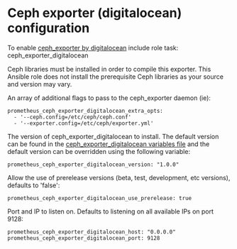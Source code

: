 # Ceph exporter (digitalocean) configuration

To enable [ceph_exporter by digitalocean](https://github.com/digitalocean/ceph_exporter) include role task: ceph_exporter_digitalocean

Ceph libraries must be installed in order to compile this exporter. This Ansible role does not install the prerequisite Ceph libraries as your source and version may vary.

An array of additional flags to pass to the ceph_exporter daemon (ie):

    prometheus_ceph_exporter_digitalocean_extra_opts:
      - '--ceph.config=/etc/ceph/ceph.conf'
      - '--exporter.config=/etc/ceph/exporter.yml'

The version of ceph_exporter_digitalocean to install. The default version can be found in the [ceph_exporter_digitalocean variables file](../vars/software/ceph_exporter_digitalocean.yml) and the default version can be overridden using the following variable:

    prometheus_ceph_exporter_digitalocean_version: "1.0.0"

Allow the use of prerelease versions (beta, test, development, etc versions), defaults to 'false':

    prometheus_ceph_exporter_digitalocean_use_prerelease: true

Port and IP to listen on. Defaults to listening on all available IPs on port 9128:

    prometheus_ceph_exporter_digitalocean_host: "0.0.0.0"
    prometheus_ceph_exporter_digitalocean_port: 9128
